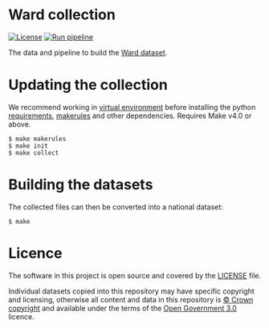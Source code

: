 # Ward collection

[![License](https://img.shields.io/github/license/mashape/apistatus.svg)](https://github.com/digital-land/ward-collection/blob/main/LICENSE)
[![Run pipeline](https://github.com/digital-land/ward-collection/actions/workflows/run.yml/badge.svg)](https://github.com/digital-land/ward-collection/actions/workflows/run.yml)

The data and pipeline to build the [Ward dataset](https://www.digital-land.info/dataset/ward).

# Updating the collection

We recommend working in [virtual environment](http://docs.python-guide.org/en/latest/dev/virtualenvs/) before installing the python [requirements](requirements.txt), [makerules](https://github.com/digital-land/makerules) and other dependencies. Requires Make v4.0 or above.

    $ make makerules
    $ make init
    $ make collect

# Building the datasets

The collected files can then be converted into a national dataset:

    $ make

# Licence

The software in this project is open source and covered by the [LICENSE](LICENSE) file.

Individual datasets copied into this repository may have specific copyright and licensing, otherwise all content and data in this repository is
[© Crown copyright](http://www.nationalarchives.gov.uk/information-management/re-using-public-sector-information/copyright-and-re-use/crown-copyright/)
and available under the terms of the [Open Government 3.0](https://www.nationalarchives.gov.uk/doc/open-government-licence/version/3/) licence.
